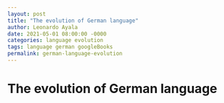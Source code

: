 ```yaml
---
layout: post
title: "The evolution of German language"
author: Leonardo Ayala
date: 2021-05-01 08:00:00 -0000
categories: language evolution
tags: language german googleBooks
permalink: german-language-evolution
---
```


# The evolution of German language

